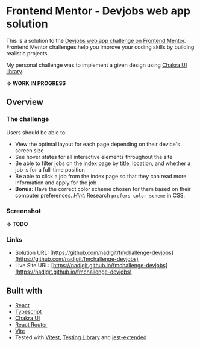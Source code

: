 # Frontend Mentor - Devjobs web app solution

This is a solution to the [Devjobs web app challenge on Frontend Mentor](https://www.frontendmentor.io/challenges/devjobs-web-app-HuvC_LP4l). Frontend Mentor challenges help you improve your coding skills by building realistic projects.

My personal challenge was to implement a given design using [Chakra UI library](https://chakra-ui.com/).

**=> WORK IN PROGRESS**

## Overview

### The challenge

Users should be able to:

- View the optimal layout for each page depending on their device's screen size
- See hover states for all interactive elements throughout the site
- Be able to filter jobs on the index page by title, location, and whether a job is for a full-time position
- Be able to click a job from the index page so that they can read more information and apply for the job
- **Bonus**: Have the correct color scheme chosen for them based on their computer preferences. _Hint_: Research `prefers-color-scheme` in CSS.

### Screenshot

**=> TODO**

### Links

- Solution URL: [https://github.com/nadlgit/fmchallenge-devjobs](https://github.com/nadlgit/fmchallenge-devjobs)
- Live Site URL: [https://nadlgit.github.io/fmchallenge-devjobs](https://nadlgit.github.io/fmchallenge-devjobs)

## Built with

- [React](https://reactjs.org/)
- [Typescript](https://www.typescriptlang.org/)
- [Chakra UI](https://chakra-ui.com/)
- [React Router](https://reactrouter.com/)
- [Vite](https://vitejs.dev/)
- Tested with [Vitest](https://vitest.dev/), [Testing Library](https://testing-library.com/) and [jest-extended](https://jest-extended.jestcommunity.dev/)
